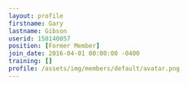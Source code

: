 ```yaml
---
layout: profile
firstname: Gary
lastname: Gibson
userid: 150140057
position: [Former Member]
join_date: 2016-04-01 00:00:00 -0400
training: []
profile: /assets/img/members/default/avatar.png
---
```

